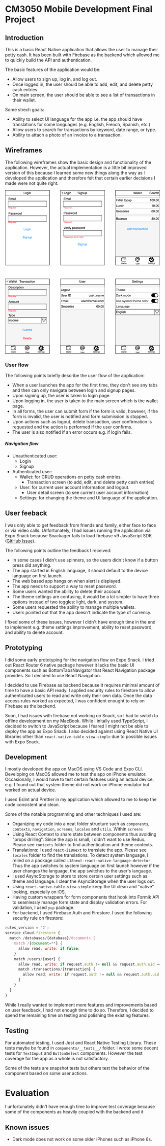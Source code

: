 # CM3050 Mobile Development Final Project

## Introduction

This is a basic React Native application that allows the user to manage their petty cash. It has been built with Firebase as the backend which allowed me to quickly build the API and authentication.

The basic features of the application would be:

- Allow users to sign up, log in, and log out.
- Once logged in, the user should be able to add, edit, and delete petty cash entries
- On main screen, the user should be able to see a list of transactions in their wallet.

Some strech goals:

- Ability to select UI language for the app i.e. the app should have translations for some languages (e.g. English, French, Spanish, etc.)
- Allow users to search for transactions by keyword, date range, or type.
- Ability to attach a photo of an invoice to a transaction.

## Wireframes

The following wireframes show the basic design and functionality of the application. However, the actual implementation is a little bit improved version of this because I learned some new things along the way as I developed the application and therefore felt that certain earlier decisions I made were not quite right.

![](etc/wireframes.png)

### User flow

The following points briefly describe the user flow of the application:

- When a user launches the app for the first time, they don't see any tabs and then can only navigate between login and signup pages.
- Upon signing up, the user is taken to login page.
- Upon logging in, the user is taken to the main screen which is the wallet page.
- In all forms, the user can submit form if the form is valid, however, if the form is invalid, the user is notified and form submission is stopped.
- Upon actions such as logout, delete transaction, user confirmation is requested and the action is performed if the user confirms.
- The user is also notified if an error occurs e.g. if login fails.

##### Navigation flow
- Unauthenticated user:
    - Login
    - Signup
- Authenticated user:
    - Wallet: for CRUD operations on petty cash entries.
        - Transaction screen (to add, edit, and delete petty cash entries)
    - User: for current user account information and logout.
        - User detail screen (to see current user account information)
    - Settings: for changing the theme and UI language of the application.

## User feeback

I was only able to get feedback from friends and family, either face to face or via video calls. Unfortunately, I had issues running the application via Expo Snack because Snackager fails to load firebase v9 JavaScript SDK ([GitHub Issue](https://github.com/expo/snack/issues/268)).

The following points outline the feedback I received:

- In some cases I didn't use spinners, so the users didn't know if a button press did anything.
- The app started in English language, it should default to the device language on first launch.
- The web based app hangs on when alert is displayed.
- The app needs to support a way to reset password.
- Some users wanted the ability to delete their account.
- The theme settings are confusing, it would be a lot simpler to have three options instead of two toggles: light, dark, and system.
- Some users requested the ability to manage multiple wallets.
- Users pointed out that the app doesn't indicate the type of currency.

I fixed some of these issues, however I didn't have enough time in the end to implement e.g. theme settings improvement, ability to reset password, and ability to delete account.

## Prototyping

I did some early prototyping for the navigation flow on Expo Snack. I tried out React Router 6 native package however it lacks the basic UI components such as BottomTabsNavigator that React Navigation package provides. So I decided to use React Navigation.

I decided to use Firebase as backend because it requires minimal amount of time to have a basic API ready. I applied security rules to firestore to allow authenticated users to read and write only their own data. Once the data access rules worked as expected, I was confident enought to rely on Firebase as the backend.

Soon, I had issues with firebase not working on Snack, so I had to switch to offline development on my MacBook. While I initally used TypeScript, I decided to switch to JavaScript because I feared I might not be able to deploy the app as Expo Snack. I also decided against using React Native UI libraries other than `react-native-table-view-simple` due to possible issues with Expo Snack.

## Development

I mostly developed the app on MacOS using VS Code and Expo CLI. Developing on MacOS allowed me to test the app on iPhone emulator. Occasionally, I would have to test certain features using an actual device, e.g. I found out that system theme did not work on iPhone emulator but worked on actual device.

I used Eslint and Prettier in my application which allowed to me to keep the code consistent and clean.

Some of the notable programming and other techniques I used are:

- Organizing my code into a neat folder structure such as `components`, `contexts`, `navigation`, `screens`, `locales` and `utils`. Within `screens`
- Using React Context to share state between components thus avoiding "props drilling". Since the app is small, I didn't want to use Redux. Please see `contexts` folder to find authentication and theme contexts.
- Translations: I used `react-i18next` to translate the app. Please see `locales` folder to find the translations. To detect system language, I relied on a package called `i18next-react-native-language-detector`. Thus the app switches to system language on first launch however if the user changes the language, the app switches to the user's language.
- I used AsyncStorage to store to store certain user settings such as theme and language. I clear the AsyncStorage when the user logs out.
- Using `react-native-table-view-simple` keep the UI clean and "native" looking, especially on iOS.
- Having custom wrappers for form components that hook into Formik API to seamlessly manage form state and display validation errors. For validation, I used `yup` package.
- For backend, I used Firebase Auth and Firestore. I used the following security rule on firestore:

```js
rules_version = '2';
service cloud.firestore {
  match /databases/{database}/documents {
    match /{document=**} {
      allow read, write: if false;
    }
    match /users/{user} {
      allow read, write: if request.auth != null && request.auth.uid == user
      match /transactions/{transaction} {
        allow read, write: if request.auth != null && request.auth.uid == user
      }
    }
  }
}
```

While I really wanted to implement more features and improvements based on user feedback, I had not enough time to do so. Therefore, I decided to spend the remaining time on testing and polishing the existing features.

## Testing

For automated testing, I used Jest and React Native Testing Library. These tests maybe be found in `components/__tests__/` folder. I wrote some decent tests for `TextInput` and `ButtonSelect` components. However the test coverage for the app as a whole is not satisfactory.

Some of the tests are snapshot tests but others test the behavior of the component based on some user actions.

# Evaluation

I unfortunately didn't have enough time to improve test coverage because some of the components as heavily coupled with the backend and it 


## Known issues

- Dark mode does not work on some older iPhones such as iPhone 6s.